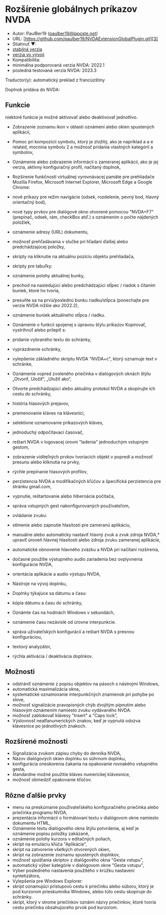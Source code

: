 # Rozšírenie globálnych príkazov NVDA #

* Autor: PaulBer19 (paulber19@laposte.net)
* URL: [https://github.com/paulber19/NVDAExtensionGlobalPlugin.git][3]
* Stiahnuť ▼:
* [stabilná verzia][1]
* [verzia vo vývoji][2]
* Kompatibilita:
* minimálna podporovaná verzia NVDA: 2022.1
* posledná testovaná verzia NVDA: 2023.3


Traductor(y): automatický preklad z francúzštiny


Doplnok pridáva do NVDA:
## Funkcie ##

niektoré funkcie je možné aktivovať alebo deaktivovať jednotlivo.


* Zobrazenie zoznamu ikon v oblasti oznámení alebo okien spustených aplikácií,
* Pomoc pri kompozícii symbolu, ktorý je zložitý, ako je napríklad a a e related, mocnina symbolu 2 a možnosť pridania vlastných kategórií a symbolov,
* Oznámenie alebo zobrazenie informácií o zameranej aplikácii, ako je jej verzia, aktívny konfiguračný profil, načítaný doplnok,
* Rozšírenie funkčnosti virtuálnej vyrovnávacej pamäte pre prehliadače Mozilla Firefox, Microsoft Internet Explorer, Microsoft Edge a Google Chrome:

* nové príkazy pre režim navigácie (odsek, rozdelenie, pevný bod, hlavný orientačný bod),
* nové typy prvkov pre dialógové okno otvorené pomocou "NVDA+F7" (prepínač, odsek, rám, checkBox atď.) s oznámením o počte nájdených položiek,
* oznámenie adresy (URL) dokumentu,
* možnosť prehľadávania v slučke pri hľadaní ďalšej alebo predchádzajúcej položky,
* skripty na kliknutie na aktuálnu pozíciu objektu prehliadača,
* skripty pre tabuľky:
* oznámenie polohy aktuálnej bunky,
* prechod na nasledujúci alebo predchádzajúci stĺpec / riadok s čítaním buniek, ktoré ho tvoria,
* presuňte sa na prvú/poslednú bunku riadku/stĺpca (ponechajte pre verzie NVDA nižšie ako 2022.2),
* oznámenie buniek aktuálneho stĺpca / riadku.


* Oznámenie o funkcii spojenej s úpravou štýlu príkazov Kopírovať, vystrihnúť alebo prilepiť s:
* pridanie vybraného textu do schránky,
* vyprázdnenie schránky,
* vylepšenie základného skriptu NVDA "NVDA+c", ktorý oznamuje text v schránke,


* Oznámenie vopred zvoleného priečinka v dialógových oknách štýlu „Otvoriť, Uložiť“, „Uložiť ako“,
* Otvorte predchádzajúci alebo aktuálny protokol NVDA a skopírujte ich cestu do schránky,
* história hlasových prejavov,
* premenovanie kláves na klávesnici,
* selektívne oznamovanie príkazových kláves,
* jednoduchý odpočítavací časovač,
* reštart NVDA v logovacej úrovni "ladenia" jednoduchým vstupným gestom,
* zobrazenie viditeľných prvkov tvoriacich objekt v popredí a možnosť presunu alebo kliknutia na prvky,
* rýchle prepínanie hlasových profilov,
* perzistencia NVDA a modifikačných kľúčov a špecifická perzistencia pre stránku gmail.com,
* vypnutie, reštartovanie alebo hibernácia počítača,
* správa vstupných gest nakonfigurovaných používateľom,
* ovládanie zvuku:
* stlmenie alebo zapnutie hlasitosti pre zameranú aplikáciu,
* manuálne alebo automaticky nastaviť hlavný zvuk a zvuk zdroja NVDA,* upraviť úroveň hlavnej hlasitosti alebo zdroja zvuku zameranej aplikácie,
* automatické obnovenie hlavného zväzku a NVDA pri načítaní rozšírenia,
* dočasné použitie výstupného audio zariadenia bez ovplyvnenia konfigurácie NVDA,
* orientácia aplikácie a audio výstupu NVDA,



* Nástroje na vývoj doplnku,
* Doplnky týkajúce sa dátumu a času:
* kópia dátumu a času do schránky,
* Oznámte čas na hodinách Windows v sekundách,
* oznámenie času nezávislé od úrovne interpunkcie.


* správa užívateľských konfigurácií a reštart NVDA s presnou konfiguráciou,
* textový analyzátor,
* rýchla aktivácia / deaktivácia doplnkov.


## Možnosti ##

* odstrániť oznámenie z popisu objektov na pásoch s nástrojmi Windows,
* automatická maximalizácia okna,
* systematické oznamovanie interpunkčných znamienok pri pohybe po slove,
* možnosť signalizácie pravopisných chýb dvojitým pípnutím alebo hlasovým oznámením namiesto zvuku vydávaného NVDA.
* možnosť zablokovať klávesy "Insert" a "Caps lock",
* Výslovnosť nealfanumerických znakov, keď je vypnutá odozva klávesnice po jednotlivých znakoch.


## Rozšírené možnosti ##

* Signalizácia zvukom zápisu chyby do denníka NVDA,
* Názov dialógových okien doplnku so súhrnom doplnku,
* konfigurácia oneskorenia čakania na opakovanie rovnakého vstupného gesta,
* štandardne možné použitie kláves numerickej klávesnice,
* možnosť obmedziť opakovanie kľúčov.

## Rôzne ďalšie prvky ##

* menu na preskúmanie používateľského konfiguračného priečinka alebo priečinka programu NVDA,
* prezentácia informácií o formátovaní textu v dialógovom okne namiesto dokumentu HTML,
* Oznámenie textu dialógového okna štýlu potvrdenia, aj keď je oznámenie popisu položky zakázané,
* oznámenie polohy kurzora v editačných poliach,
* skript na emuláciu kľúča "Aplikácie",
* skript na zatvorenie všetkých otvorených okien,
* skript na zobrazenie zoznamu spustených doplnkov,
* možnosť spúšťania skriptov z dialógového okna "Gesta vstupu",
* automatický výber kategórie v dialógovom okne "Gesta vstupu",
* Výber posledného nastavenia použitého v krúžku nastavení syntetizátora,
* Vylepšenia pre Windows Explorer:
* skript oznamujúci prístupovú cestu k priečinku alebo súboru, ktorý je pod kurzorom prieskumníka Windows, alebo túto cestu skopíruje do schránky.
* skript, ktorý v strome priečinkov oznámi názvy priečinkov, ktoré tvoria cestu priečinka obsahujúceho prvok pod kurzorom.


[1]: https://github.com/paulber007/AllMyNVDAAddons/raw/master/NVDAExtensionGlobalPlugin/NVDAExtensionGlobalPlugin-13.2.8.nvda-addon
[2]: https://github.com/paulber007/AllMyNVDAAddons/tree/master/NVDAExtensionGlobalPlugin/dev
[3]:https://github.com/paulber19/NVDAExtensionGlobalPlugin.git